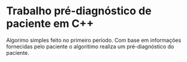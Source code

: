 # Trabalho pré-diagnóstico de paciente em C++

Algorimo simples feito no primeiro período. Com base em informações fornecidas pelo paciente o algoritimo realiza um pré-diagnóstico do paciente.

